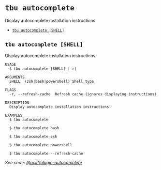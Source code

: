 `tbu autocomplete`
==================

Display autocomplete installation instructions.

* [`tbu autocomplete [SHELL]`](#tbu-autocomplete-shell)

## `tbu autocomplete [SHELL]`

Display autocomplete installation instructions.

```
USAGE
  $ tbu autocomplete [SHELL] [-r]

ARGUMENTS
  SHELL  (zsh|bash|powershell) Shell type

FLAGS
  -r, --refresh-cache  Refresh cache (ignores displaying instructions)

DESCRIPTION
  Display autocomplete installation instructions.

EXAMPLES
  $ tbu autocomplete

  $ tbu autocomplete bash

  $ tbu autocomplete zsh

  $ tbu autocomplete powershell

  $ tbu autocomplete --refresh-cache
```

_See code: [@oclif/plugin-autocomplete](https://github.com/oclif/plugin-autocomplete/blob/v3.2.27/src/commands/autocomplete/index.ts)_
